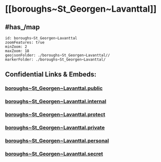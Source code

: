 # [[boroughs~St_Georgen~Lavanttal]] 


## #has_/map  



```leaflet
id: boroughs~St_Georgen~Lavanttal
zoomFeatures: true 
minZoom: 2 
maxZoom: 18
geojsonFolder: ./boroughs~St_Georgen~Lavanttal//
markerFolder: ./boroughs~St_Georgen~Lavanttal/
```




## Confidential Links & Embeds: 

### [boroughs~St_Georgen~Lavanttal.public](/_public/\Earth\Continent\Europe\Europe~Central\Austria\Austrias_States\Kärnten\counties~Kärnten\Wolfsberg\cities~Wolfsberg\St_Georgen~Lavanttalboroughs~St_Georgen~Lavanttal.public.md) 

### [boroughs~St_Georgen~Lavanttal.internal](/_internal/\Earth\Continent\Europe\Europe~Central\Austria\Austrias_States\Kärnten\counties~Kärnten\Wolfsberg\cities~Wolfsberg\St_Georgen~Lavanttalboroughs~St_Georgen~Lavanttal.internal.md) 

### [boroughs~St_Georgen~Lavanttal.protect](/_protect/\Earth\Continent\Europe\Europe~Central\Austria\Austrias_States\Kärnten\counties~Kärnten\Wolfsberg\cities~Wolfsberg\St_Georgen~Lavanttalboroughs~St_Georgen~Lavanttal.protect.md) 

### [boroughs~St_Georgen~Lavanttal.private](/_private/\Earth\Continent\Europe\Europe~Central\Austria\Austrias_States\Kärnten\counties~Kärnten\Wolfsberg\cities~Wolfsberg\St_Georgen~Lavanttalboroughs~St_Georgen~Lavanttal.private.md) 

### [boroughs~St_Georgen~Lavanttal.personal](/_personal/\Earth\Continent\Europe\Europe~Central\Austria\Austrias_States\Kärnten\counties~Kärnten\Wolfsberg\cities~Wolfsberg\St_Georgen~Lavanttalboroughs~St_Georgen~Lavanttal.personal.md) 

### [boroughs~St_Georgen~Lavanttal.secret](/_secret/\Earth\Continent\Europe\Europe~Central\Austria\Austrias_States\Kärnten\counties~Kärnten\Wolfsberg\cities~Wolfsberg\St_Georgen~Lavanttalboroughs~St_Georgen~Lavanttal.secret.md)

